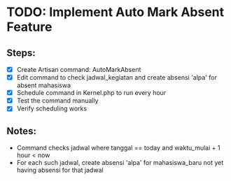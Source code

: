 # TODO: Implement Auto Mark Absent Feature

## Steps:
- [x] Create Artisan command: AutoMarkAbsent
- [x] Edit command to check jadwal_kegiatan and create absensi 'alpa' for absent mahasiswa
- [x] Schedule command in Kernel.php to run every hour
- [x] Test the command manually
- [x] Verify scheduling works

## Notes:
- Command checks jadwal where tanggal == today and waktu_mulai + 1 hour < now
- For each such jadwal, create absensi 'alpa' for mahasiswa_baru not yet having absensi for that jadwal
